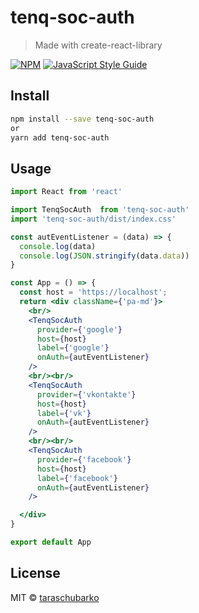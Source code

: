 # tenq-soc-auth

> Made with create-react-library

[![NPM](https://img.shields.io/npm/v/tenq-soc-auth.svg)](https://www.npmjs.com/package/tenq-soc-auth) [![JavaScript Style Guide](https://img.shields.io/badge/code_style-standard-brightgreen.svg)](https://standardjs.com)

## Install

```bash
npm install --save tenq-soc-auth
or
yarn add tenq-soc-auth
```

## Usage

```jsx
import React from 'react'

import TenqSocAuth  from 'tenq-soc-auth'
import 'tenq-soc-auth/dist/index.css'

const autEventListener = (data) => {
  console.log(data)
  console.log(JSON.stringify(data.data))
}

const App = () => {
  const host = 'https://localhost';
  return <div className={'pa-md'}>
    <br/>
    <TenqSocAuth
      provider={'google'}
      host={host}
      label={'google'}
      onAuth={autEventListener}
    />
    <br/><br/>
    <TenqSocAuth
      provider={'vkontakte'}
      host={host}
      label={'vk'}
      onAuth={autEventListener}
    />
    <br/><br/>
    <TenqSocAuth
      provider={'facebook'}
      host={host}
      label={'facebook'}
      onAuth={autEventListener}
    />

  </div>
}

export default App

```

## License

MIT © [taraschubarko](https://github.com/taraschubarko)
